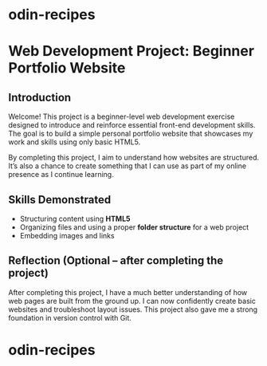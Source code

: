 # odin-recipes


# Web Development Project: Beginner Portfolio Website

## Introduction

Welcome! This project is a beginner-level web development exercise designed to introduce and reinforce essential front-end development skills. The goal is to build a simple personal portfolio website that showcases my work and skills using only basic HTML5.

By completing this project, I aim to understand how websites are structured. It’s also a chance to create something that I can use as part of my online presence as I continue learning.

## Skills Demonstrated

- Structuring content using **HTML5**      
- Organizing files and using a proper **folder structure** for a web project  
- Embedding images and links

## Reflection (Optional – after completing the project)

After completing this project, I have a much better understanding of how web pages are built from the ground up. I can now confidently create basic websites and troubleshoot layout issues. This project also gave me a strong foundation in version control with Git.

# odin-recipes